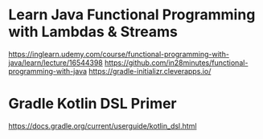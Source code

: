# Learn Java Functional Programming with Lambdas & Streams
https://inglearn.udemy.com/course/functional-programming-with-java/learn/lecture/16544398
https://github.com/in28minutes/functional-programming-with-java
https://gradle-initializr.cleverapps.io/


# Gradle Kotlin DSL Primer
https://docs.gradle.org/current/userguide/kotlin_dsl.html
